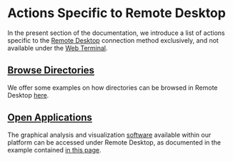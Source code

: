 # Actions Specific to Remote Desktop

In the present section of the documentation, we introduce a list of actions specific to the [Remote Desktop](../remote-desktop.md) connection method exclusively, and not available under the [Web Terminal](../web-terminal.md).

## [Browse Directories](browse.md)

We offer some examples on how directories can be browsed in Remote Desktop [here](browse.md).

## [Open Applications](open-app.md)

The graphical analysis and visualization [software](../../software/overview.md) available within our platform can be accessed under Remote Desktop, as documented in the example contained [in this page](open-app.md).
